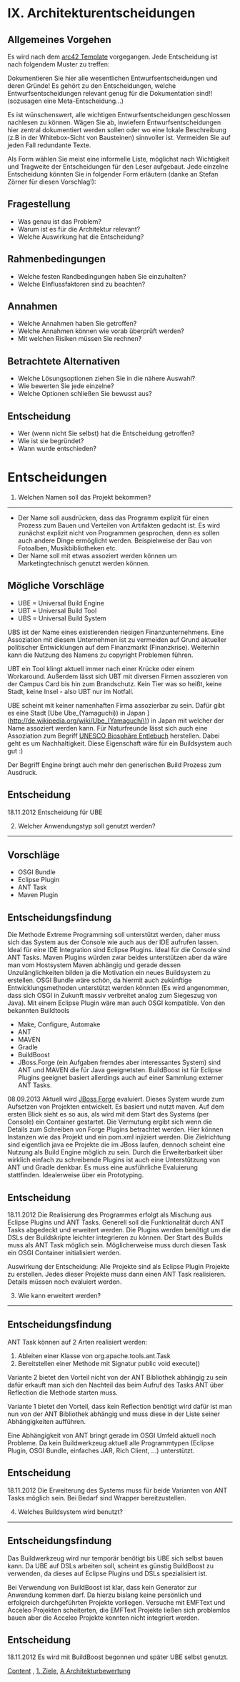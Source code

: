 IX. Architekturentscheidungen
=============================

Allgemeines Vorgehen
--------------------

Es wird nach dem [arc42 Template](http://www.arc42.de/template/page29/template/10-decisions.html) vorgegangen. Jede Entscheidung ist nach folgendem Muster zu treffen:

Dokumentieren Sie hier alle wesentlichen Entwurfsentscheidungen und deren Gründe! Es gehört zu den Entscheidungen, welche Entwurfsentscheidungen relevant genug für die Dokumentation sind!! (sozusagen eine Meta-Entscheidung...)

Es ist wünschenswert, alle wichtigen Entwurfsentscheidungen geschlossen nachlesen zu können. Wägen Sie ab, inwiefern Entwurfsentscheidungen hier zentral dokumentiert werden sollen oder wo eine lokale Beschreibung (z.B in der Whitebox-Sicht von Bausteinen) sinnvoller ist. Vermeiden Sie auf jeden Fall redundante Texte.

Als Form wählen Sie meist eine informelle Liste, möglichst nach Wichtigkeit und Tragweite der Entscheidungen für den Leser aufgebaut.
Jede einzelne Entscheidung könnten Sie in folgender Form erläutern (danke an Stefan Zörner für diesen Vorschlag!):

Fragestellung
-------------

* Was genau ist das Problem?
* Warum ist es für die Architektur relevant?
* Welche Auswirkung hat die Entscheidung?

Rahmenbedingungen
-----------------

* Welche festen Randbedingungen haben Sie einzuhalten?
* Welche EInflussfaktoren sind zu beachten?

Annahmen
--------

* Welche Annahmen haben Sie getroffen?
* Welche Annahmen können wie vorab überprüft werden?
* Mit welchen Risiken müssen Sie rechnen?

Betrachtete Alternativen
------------------------

* Welche Lösungsoptionen ziehen Sie in die nähere Auswahl?
* Wie bewerten Sie jede einzelne?
* Welche Optionen schließen Sie bewusst aus?

Entscheidung
------------

* Wer (wenn nicht Sie selbst) hat die Entscheidung getroffen?
* Wie ist sie begründet?
* Wann wurde entschieden?


Entscheidungen
==============


1. Welchen Namen soll das Projekt bekommen?
-------------------------------------------

+ Der Name soll ausdrücken, dass das Programm explizit für einen Prozess zum 
Bauen und Verteilen von Artifakten gedacht ist. Es wird zunächst explizit 
nicht von Programmen gesprochen, denn es sollen auch andere Dinge
ermöglicht werden. Beispielweise der Bau von Fotoalben, Musikbibliotheken etc.
+ Der Name soll mit etwas assoziert werden können um Marketingtechnisch genutzt
werden können. 

Mögliche Vorschläge
-------------------

+ UBE = Universal Build Engine
+ UBT = Universal Build Tool
+ UBS = Universal Build System

UBS ist der Name eines existierenden riesigen Finanzunternehmens. Eine 
Assoziation mit diesem Unternehmen ist zu vermeiden auf Grund aktueller 
politischer Entwicklungen auf dem Finanzmarkt (Finanzkrise). Weiterhin
kann die Nutzung des Namens zu copyright Problemen führen.

UBT ein Tool klingt aktuell immer nach einer Krücke oder einem Workaround. 
Außerdem lässt sich UBT mit diversen Firmen assozieren von der Campus Card bis
hin zum Brandschutz. Kein Tier was so heißt, keine Stadt, keine Insel - also
UBT nur im Notfall.

UBE scheint mit keiner namenhaften Firma assozierbar zu sein. Dafür gibt es eine
Stadt [Ube Ube_(Yamaguchi)) in Japan ](http://de.wikipedia.org/wiki/Ube_(Yamaguchi\)) in Japan mit welcher 
der Name assoziert werden kann. Für Naturfreunde lässt sich auch eine 
Assoziation zum Begriff 
[UNESCO Biosphäre Entlebuch](http://www.biosphaere.ch/de/welcome.cfm) herstellen.
Dabei geht es um Nachhaltigkeit. Diese Eigenschaft wäre für ein Buildsystem
auch gut :)

Der Begriff Engine bringt auch mehr den generischen Build Prozess zum Ausdruck.

Entscheidung
------------

18.11.2012 Entscheidung für UBE


2. Welcher Anwendungstyp soll genutzt werden?
---------------------------------------------

Vorschläge
----------

+ OSGI Bundle
+ Eclipse Plugin
+ ANT Task
+ Maven Plugin

Entscheidungsfindung
--------------------
Die Methode Extreme Programming soll unterstützt werden, daher muss sich 
das System aus der Console wie auch aus der IDE aufrufen lassen. Ideal für
eine IDE Integration sind Eclipse Plugins. Ideal für die Console sind ANT Tasks.
Maven Plugins würden zwar beides unterstützen aber da wäre man vom Hostsystem
Maven abhängig und gerade dessen Unzulänglichkeiten bilden ja die Motivation ein
neues Buildsystem zu erstellen. OSGI Bundle wäre schön, da hiermit auch 
zukünftige Entwicklungsmethoden unterstützt werden könnten (Es wird angenommen,
dass sich OSGI in Zukunft massiv verbreitet analog zum Siegeszug von Java). Mit
einem Eclipse Plugin wäre man auch OSGI kompatible. 
Von den bekannten Buildtools
+ Make, Configure, Automake
+ ANT
+ MAVEN
+ Gradle
+ BuildBoost
+ JBoss.Forge (ein Aufgaben fremdes aber interessantes System)
sind ANT und MAVEN die für Java geeignetsten. BuildBoost ist für Eclipse Plugins 
geeignet basiert allerdings auch auf einer Sammlung externer ANT Tasks. 

08.09.2013 Aktuell wird [JBoss Forge](http://forge.jboss.org/) evaluiert. Dieses System wurde zum Aufsetzen
von Projekten entwickelt. Es basiert und nutzt maven. Auf dem ersten Blick sieht 
es so aus, als wird mit dem Start des Systems (per Console) ein Container gestartet.
Die Vermutung ergibt sich wenn die Details zum Schreiben von Forge Plugins 
betrachtet werden. Hier können Instanzen wie das Projekt und ein pom.xml injiziert
werden. Die Zielrichtung sind eigentlich java ee Projekte die im JBoss laufen,
dennoch scheint eine Nutzung als Build Engine möglich zu sein. Durch die 
Erweiterbarkeit über wirklich einfach zu schreibende Plugins ist auch eine
Unterstützung von ANT und Gradle denkbar. Es muss eine ausführliche Evaluierung
stattfinden. Idealerweise über ein Prototyping.

Entscheidung
------------
18.11.2012 Die Realisierung des Programmes erfolgt als Mischung aus Eclipse 
Plugins und ANT Tasks. Generell soll die Funktionalität durch ANT Tasks abgedeckt
und erweitert werden. Die Plugins werden benötigt um die DSLs der Buildskripte
leichter integrieren zu können. Der Start des Builds muss als ANT Task möglich sein. 
Möglicherweise muss durch diesen Task ein OSGI Container initialisiert werden.

Auswirkung der Entscheidung:
Alle Projekte sind als Eclipse Plugin Projekte zu erstellen. Jedes dieser 
Projekte muss dann einen ANT Task realisieren. Details müssen noch evaluiert 
werden.

3. Wie kann erweitert werden?
-----------------------------

Entscheidungsfindung
--------------------
ANT Task können auf 2 Arten realisiert werden:
1. Ableiten einer Klasse von org.apache.tools.ant.Task
2. Bereitstellen einer Methode mit Signatur public void execute()

Variante 2 bietet den Vorteil nicht von der ANT Bibliothek abhängig zu sein 
dafür erkauft man sich den Nachteil das beim Aufruf des Tasks ANT über 
Reflection die Methode starten muss.

Variante 1 bietet den Vorteil, dass kein Reflection benötigt wird dafür ist man
nun von der ANT Bibliothek abhängig und muss diese in der Liste seiner 
Abhängigkeiten aufführen. 

Eine Abhängigkeit von ANT bringt gerade im OSGI Umfeld aktuell noch Probleme. Da
kein Buildwerkzeug aktuell alle Programmtypen (Eclipse Plugin, OSGI Bundle,
einfaches JAR, Rich Client, ...) unterstützt. 

Entscheidung
------------
18.11.2012 Die Erweiterung des Systems muss für beide Varianten von ANT Tasks
möglich sein. Bei Bedarf sind Wrapper bereitzustellen.

4. Welches Buildsystem wird benutzt?
------------------------------------

Entscheidungsfindung
--------------------
Das Buildwerkzeug wird nur temporär benötigt bis UBE sich selbst bauen kann. 
Da UBE auf DSLs arbeiten soll, scheint es günstig BuildBoost zu verwenden, da 
dieses auf Eclipse Plugins und DSLs spezialisiert ist. 

Bei Verwendung von BuildBoost ist klar, dass kein Generator zur Anwendung kommen
darf. Da hierzu bislang keine persönlich und erfolgreich durchgeführten 
Projekte vorliegen. Versuche mit EMFText und Acceleo Projekten scheiterten, die
EMFText Projekte ließen sich problemlos bauen aber die Acceleo Projekte konnten
nicht integriert werden.

Entscheidung
------------
18.11.2012 Es wird mit BuildBoost begonnen und später UBE selbst genutzt.

[Content](index.md) , [1. Ziele](1_Ziele.md), [A Architekturbewertung](A_Architekturbewertung.md)
